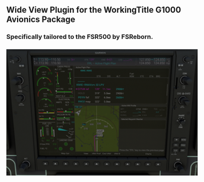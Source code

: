 ## Wide View Plugin for the WorkingTitle G1000 Avionics Package

### Specifically tailored to the FSR500 by FSReborn.
###

![img_1.png](references/img_1.png)